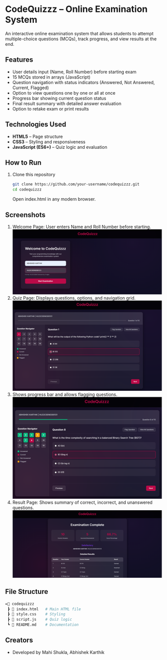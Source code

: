 # CodeQuizzz – Online Examination System  

An interactive online examination system that allows students to attempt multiple-choice questions (MCQs), track progress, and view results at the end.  

## Features  
- User details input (Name, Roll Number) before starting exam  
- 15 MCQs stored in arrays (JavaScript)  
- Question navigation with status indicators (Answered, Not Answered, Current, Flagged)  
- Option to view questions one by one or all at once  
- Progress bar showing current question status  
- Final result summary with detailed answer evaluation  
- Option to retake exam or print results  


## Technologies Used  
- **HTML5** – Page structure  
- **CSS3** – Styling and responsiveness  
- **JavaScript (ES6+)** – Quiz logic and evaluation  

## How to Run  
1. Clone this repository  
   ```bash
   git clone https://github.com/your-username/codequizzz.git
   cd codequizzz
   ```
    Open index.html in any modern browser.

## Screenshots
1. Welcome Page: User enters Name and Roll Number before starting.
![home](ss/home.png)
2. Quiz Page: Displays questions, options, and navigation grid.
![home](ss/quiz.png)
3. Shows progress bar and allows flagging questions.
![home](ss/prog.png)
4. Result Page: Shows summary of correct, incorrect, and unanswered questions.
![home](ss/resu.png)

## File Structure
``` bash
=📂 codequizzz
 ┣ 📜 index.html   # Main HTML file
 ┣ 📜 style.css    # Styling
 ┣ 📜 script.js    # Quiz logic
 ┗ 📜 README.md    # Documentation
 ```

## Creators
- Developed by Mahi Shukla, Abhishek Karthik